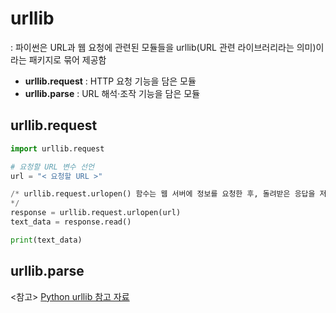 # urllib
: 파이썬은 URL과 웹 요청에 관련된 모듈들을 urllib(URL 관련 라이브러리라는 의미)이라는 패키지로 묶어 제공함
+ <strong>urllib.request</strong> : HTTP 요청 기능을 담은 모듈
+ <strong>urllib.parse</strong> : URL 해석·조작 기능을 담은 모듈

## urllib.request
```python
import urllib.request

# 요청할 URL 변수 선언
url = "< 요청할 URL >" 

/* urllib.request.urlopen() 함수는 웹 서버에 정보를 요청한 후, 돌려받은 응답을 저장하여 ‘응답 객체(HTTPResponse)’를 반환한다.
*/
response = urllib.request.urlopen(url)         
text_data = response.read()                    

print(text_data)
```

## urllib.parse


<참고> [Python urllib 참고 자료](https://python.bakyeono.net/chapter-11-5.html)
